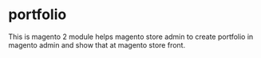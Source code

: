 # portfolio
This is magento 2 module helps magento store admin to create portfolio in magento admin and show that at magento store front.
